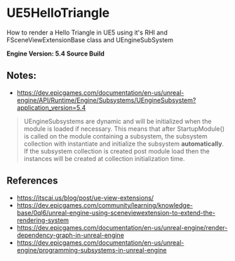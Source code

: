 # UE5HelloTriangle
How to render a Hello Triangle in UE5 using it's RHI and FSceneViewExtensionBase class and UEngineSubSystem

**Engine Version: 5.4 Source Build**

## Notes:
- https://dev.epicgames.com/documentation/en-us/unreal-engine/API/Runtime/Engine/Subsystems/UEngineSubsystem?application_version=5.4
> UEngineSubsystems are dynamic and will be initialized when the module is loaded if necessary. This means that after StartupModule() is called on the module containing a subsystem, the subsystem collection with instantiate and initialize the subsystem **automatically**. If the subsystem collection is created post module load then the instances will be created at collection initialization time.

## References
- https://itscai.us/blog/post/ue-view-extensions/
- https://dev.epicgames.com/community/learning/knowledge-base/0ql6/unreal-engine-using-sceneviewextension-to-extend-the-rendering-system
- https://dev.epicgames.com/documentation/en-us/unreal-engine/render-dependency-graph-in-unreal-engine
- https://dev.epicgames.com/documentation/en-us/unreal-engine/programming-subsystems-in-unreal-engine


